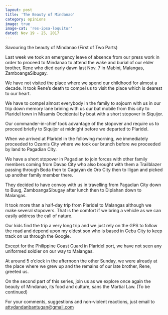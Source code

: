 ```yaml
---
layout: post
title: 'The Beauty of Mindanao'
category: opinions
image: true
image-cat: 'res-ipsa-loquitur'
dated: Nov 19 - 25, 2017
---
```


Savouring the beauty of Mindanao 
(First of Two Parts)

Last week we took an emergency leave of absence from our press work in order to proceed to Mindanao to attend the wake and burial of our elder brother, Rene who died early dawn last Nov. 7 in Mabini, Malangas, ZamboangaSibugay. 

We have not visited the place where we spend our childhood for almost a decade.
It took Rene’s death to compel us to visit the place which is dearest to our heart.

We have to compel almost everybody in the family to sojourn with us in our trip down memory lane brining with us our bat mobile from this city to Plaridel town in Misamis Occidental by boat with a short stopover in Siquijor.

Our commander-in-chief took advantage of the stopover and require us to proceed briefly to Siquijor at midnight before we departed to Plaridel.

When we arrived at Plaridel in the following morning, we immediately proceeded to Ozamis City where we took our brunch before we proceeded by land to Pagadian City.

We have a short stopover in Pagadian to join forces with other family members coming from Davao City who also brought with them a Trailblazer passing through Boda then to Cagayan de Oro City then to Iligan and picked up another family member there. 

They decided to have convoy with us in travelling from Pagadian City down to Buug, ZamboangaSibugay after lunch then to Diplahan down to Malangas.

It took more than a half-day trip from Plaridel to Malangas although we make several stopovers. That is the comfort if we bring a vehicle as we can easily address the call of nature.

Our kids find the trip a very long trip and we just rely on the GPS to follow the road and depend upon my eldest son who is based in Cebu City to keep track on us through the Google.

Except for the Philippine Coast Guard in Plaridel port, we have not seen any uniformed soldier on our way to Malangas.

At around 5 o’clock in the afternoon the other Sunday, we were already at the place where we grew up and the remains of our late brother, Rene, greeted us.

On the second part of this series, join us as we explore once again the beauty of Mindanao, its food and culture, sans the Martial Law. (To be continued)

For your comments, suggestions and non-violent reactions, just email to attydandanbantugan@gmail.com


